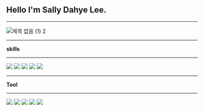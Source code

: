 ## Hello I'm Sally Dahye Lee.

---

![제목 없음 (1) 2](https://user-images.githubusercontent.com/75000708/212840554-ed290964-0caa-4858-9101-e99b48f9595c.png)


---

**skills**

---

<img src="https://img.shields.io/badge/react-blue?style=flat&logo=React&logoColor=61DAFB"/> 
<img src="https://img.shields.io/badge/html5-orange?style=flat&logo=HTML5&logoColor=white"/>
<img src="https://img.shields.io/badge/css3-1572B6?style=flat&logo=CSS3&logoColor=white"/>
<img src="https://img.shields.io/badge/javascript-yellow?style=flat&logo=JavaScript&logoColor=white"/>
<img src="https://img.shields.io/badge/Linux-black?style=flat&logo=Linux&logoColor=white"/>

---

**Tool**

---

<img src="https://img.shields.io/badge/vsCode-007ACC?style=flat&logo=Visual Studio Code&logoColor=white"/>
<img src="https://img.shields.io/badge/Git-F05032?style=flat&logo=Git&logoColor=white"/>
<img src="https://img.shields.io/badge/GitHub-181717?style=flat&logo=GitHub&logoColor=white">
<img src="https://img.shields.io/badge/Slack-green?style=flat&logo=Slack&logoColor=white">
<img src="https://img.shields.io/badge/Trello-blue?style=flat&logo=Trello&logoColor=white">

